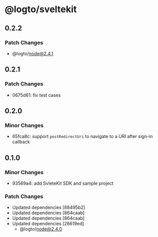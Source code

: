 # @logto/sveltekit

## 0.2.2

### Patch Changes

- @logto/node@2.4.1

## 0.2.1

### Patch Changes

- 0675d61: fix test cases

## 0.2.0

### Minor Changes

- 65fca8c: support `postRedirectUri` to navigate to a URI after sign-in callback

## 0.1.0

### Minor Changes

- 93569a4: add SvleteKit SDK and sample project

### Patch Changes

- Updated dependencies [88495b2]
- Updated dependencies [864caab]
- Updated dependencies [864caab]
- Updated dependencies [26619ed]
  - @logto/node@2.4.0
